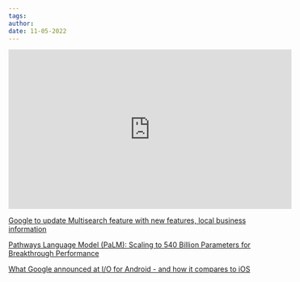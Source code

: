 ```yaml
---
tags:
author:
date: 11-05-2022
---
```


<iframe width="560" height="315" src="https://www.youtube.com/embed/ww7RItTgO48" title="YouTube video player" frameborder="0" allow="accelerometer; autoplay; clipboard-write; encrypted-media; gyroscope; picture-in-picture" allowfullscreen></iframe>

[Google to update Multisearch feature with new features, local business information](https://www.techradar.com/uk/news/google-to-update-multisearch-feature-with-local-business-information)

[Pathways Language Model (PaLM): Scaling to 540 Billion Parameters for Breakthrough Performance](http://ai.googleblog.com/2022/04/pathways-language-model-palm-scaling-to.html "Pathways Language Model (PaLM): Scaling to 540 Billion Parameters for Breakthrough Performance")

[What Google announced at I/O for Android - and how it compares to iOS](https://appleinsider.com/articles/22/05/12/what-google-announced-at-io-for-android---and-how-is-compares-to-ios)
